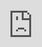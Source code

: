 ```yaml
---
obsidianUIMode: preview
cssclass: nobacklinks
aliases: vika
created: 2022-02-11 11:14:44
updated: 2022-09-20 10:05:12
---
```


<div style="display: block; position: absolute; left: 0; top: 0; width: 100%; height: 100%; --aspect-ratio:9/16; padding-bottom: calc(var(--aspect-ratio) * 100%);"><iframe src="https://vika.cn/" allow="fullscreen" style="position: absolute; top: 0px; left: 0px; border:none; height: 100%; width: 100%;"></iframe></div>
